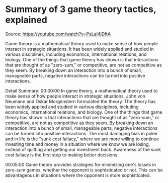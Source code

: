 # Summary of 3 game theory tactics, explained

Source: https://youtube.com/watch?v=PsLaI4jDftA

Game theory is a mathematical theory used to make sense of how people interact in strategic situations. It has been widely applied and studied in various disciplines, including economics, international relations, and biology. One of the things that game theory has shown is that interactions that are thought of as "zero-sum," or competitive, are not as competitive as they seem. By breaking down an interaction into a bunch of small, manageable parts, negative interactions can be turned into positive interactions.

Detail Summary: 
00:00:00
In game theory, a mathematical theory used to make sense of how people interact in strategic situations, John von Neumann and Oskar Morgenstern formulated the theory. The theory has been widely applied and studied in various disciplines, including economics, international relations, and biology. One of the things that game theory has shown is that interactions that are thought of as "zero-sum," or competitive, are not as competitive as they seem. By breaking down an interaction into a bunch of small, manageable parts, negative interactions can be turned into positive interactions. The most damaging bias in poker and in life is the "sunk cost fallacy," where we are more willing to continue investing time and money in a situation where we know we are losing, instead of quitting and getting our investment back. Awareness of the sunk cost fallacy is the first step to making better decisions.

00:05:00
Game theory provides strategies for minimizing one's losses in zero-sum games, whether the opponent is sophisticated or not. This can be advantageous in situations where the opponent is more sophisticated.

